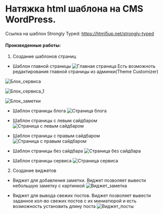 # Натяжка html шаблона на CMS WordPress.
Ссылка на шаблон Strongly Typed: https://html5up.net/strongly-typed
#### Произведенные работы:
1.  Создание шаблонов страниц
  * Шаблон главной страницы 
  ![Главная страница](https://github.com/php-raz/wp_theme/blob/master/strongly-typed/images/img/home_page.jpg)
  Есть возможноть редактирования главной страницы из админки(Theme Customizer)
  
  ![Блок_сервиса](https://github.com/php-raz/wp_theme/blob/master/strongly-typed/images/img/service_blok.jpg)

  ![Блок_сервиса_1](https://github.com/php-raz/wp_theme/blob/master/strongly-typed/images/img/service_blok_1.jpg)
  
  ![Блок_заметки](https://github.com/php-raz/wp_theme/blob/master/strongly-typed/images/img/note_blok.jpg)
  
  * Шаблон страницы блога
  ![Страница блога](https://github.com/php-raz/wp_theme/blob/master/strongly-typed/images/img/blog_page.jpg)

  * Шаблон страницы с левым сайдбаром
  ![Страница с левым сайдбаром](https://github.com/php-raz/wp_theme/blob/master/strongly-typed/images/img/left_sidebar.jpg)

  * Шаблон страницы с правым сайдбаром
  ![Страница с правым сайдбаром](https://github.com/php-raz/wp_theme/blob/master/strongly-typed/images/img/right_sidebar.jpg)

  * Шаблон страницы без сайдбара
  ![Страница без сайдбара](https://github.com/php-raz/wp_theme/blob/master/strongly-typed/images/img/no_sidebar.jpg)

  * Шаблон страницы сервиса
  ![Страница сервиса](https://github.com/php-raz/wp_theme/blob/master/strongly-typed/images/img/service.jpg)

2.  Создание виджетов
  * Виджет для добавления заметки. Виджет позволяет вывести небольшую заметку с картинкой
  ![Виджет_заметка](https://github.com/php-raz/wp_theme/blob/master/strongly-typed/images/img/widget_note_full.jpg)

  * Виджет для вывода свежих постов. Виджет позволяет вывести заданное кол-во свежих постов с их миниатюрой и есть возможность установить длину поста
  ![Виджет_посты](https://github.com/php-raz/wp_theme/blob/master/strongly-typed/images/img/widget_post_full.jpg)
